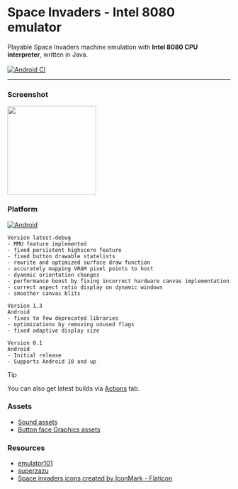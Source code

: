 # Space Invaders - Intel 8080 emulator
Playable Space Invaders machine emulation with **Intel 8080 CPU interpreter**, written in Java.\
\
[![Android CI](https://github.com/fireclouu/space_invaders_android/actions/workflows/android.yml/badge.svg?branch=master)](https://github.com/fireclouu/space_invaders_android/actions/workflows/android.yml)

---

### Screenshot
<img src="https://i.ibb.co/w7NhRXJ/Screenshot-2024-06-08-11-14-13-913-com-fireclouu-spaceinvadersemu.jpg" width="200"/>

### Platform
[![Android](https://img.shields.io/badge/Android-3DDC84?style=for-the-badge&logo=android&logoColor=white)](https://github.com/fireclouu/space_invaders_android/releases/download/release/app-release.apk)

```text
Version latest-debug
- MMU feature implemented
- fixed persistent highscore feature
- fixed button drawable statelists
- rewrite and optimized surface draw function
- accurately mapping VRAM pixel points to host
- dyanmic orientation changes
- performance boost by fixing incorrect hardware canvas implementation
- correct aspect ratio display on dynamic windows
- smoother canvas blits
```
```text
Version 1.3
Android
- fixes to few deprecated libraries
- optimizations by removing unused flags
- fixed adaptive display size
```
```text
Version 0.1
Android
- Initial release
- Supports Android 10 and up
```
> [!TIP]
> You can also get latest builds via [Actions](https://github.com/fireclouu/space_invaders_android/actions) tab.

### Assets
- [Sound assets](https://samples.mameworld.info/)
- [Button face Graphics assets](https://ya-webdesign.com)

### Resources
- [emulator101](http://emulator101.com/)
- [superzazu](https://github.com/superzazu/8080)
- <a href="https://www.flaticon.com/free-icons/space-invaders" title="space invaders icons">Space invaders icons created by IconMark - Flaticon</a>
